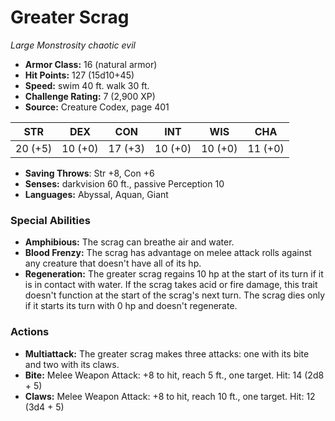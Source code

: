 # Greater Scrag

*Large* *Monstrosity* *chaotic evil*

- **Armor Class:** 16 (natural armor)
- **Hit Points:** 127 (15d10+45)
- **Speed:** swim 40 ft. walk 30 ft.
- **Challenge Rating:** 7 (2,900 XP)
- **Source:** Creature Codex, page 401

| STR | DEX | CON | INT | WIS | CHA |
| --- | --- | --- | --- | --- | --- |
| 20 (+5) | 10 (+0) | 17 (+3) | 10 (+0) | 10 (+0) | 11 (+0) |

- **Saving Throws**: Str +8, Con +6
- **Senses:** darkvision 60 ft., passive Perception 10
- **Languages:** Abyssal, Aquan, Giant

### Special Abilities

- **Amphibious:** The scrag can breathe air and water.
- **Blood Frenzy:** The scrag has advantage on melee attack rolls against any creature that doesn't have all of its hp.
- **Regeneration:** The greater scrag regains 10 hp at the start of its turn if it is in contact with water. If the scrag takes acid or fire damage, this trait doesn't function at the start of the scrag's next turn. The scrag dies only if it starts its turn with 0 hp and doesn't regenerate.

### Actions

- **Multiattack:** The greater scrag makes three attacks: one with its bite and two with its claws.
- **Bite:** Melee Weapon Attack: +8 to hit, reach 5 ft., one target. Hit: 14 (2d8 + 5)
- **Claws:** Melee Weapon Attack: +8 to hit, reach 10 ft., one target. Hit: 12 (3d4 + 5)


